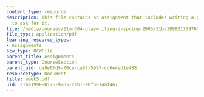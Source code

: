 ```yaml
---
content_type: resource
description: This file contains an assignment that includes writing a play and questions
  to ask for it.
file: /media/courses/21m-604-playwriting-i-spring-2005/31ba199801759765cab1e0f6874af467_week5.pdf
file_type: application/pdf
learning_resource_types:
- Assignments
ocw_type: OCWFile
parent_title: Assignments
parent_type: CourseSection
parent_uid: da8e0fd5-70ce-ca5f-5997-cd6e4ed1e488
resourcetype: Document
title: week5.pdf
uid: 31ba1998-0175-9765-cab1-e0f6874af467
---
```

